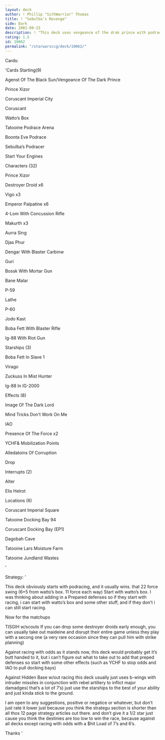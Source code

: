 ```yaml
---
layout: deck
author: ! Phillip "SithWarrior" Thomas
title: ! "Sebulba’s Revenge"
side: Dark
date: 2001-09-23
description: ! "This deck uses vengeance of the drak prince with podracing."
rating: 1.5
id: 19062
permalink: "/starwarsccg/deck/19062/"
---
```

Cards: 

'Cards Starting(9) 

Agenst Of The Black Sun/Vengeance Of The Dark Prince 

Prince Xizor 

Coruscant Imperial City 

Coruscant 

Watto&#8217;s Box 

Tatooine Podrace Arena 

Boonta Eve Podrace 

Sebulba&#8217;s Podracer 

Start Your Engines 


Characters (32) 

Prince Xizor 

Destroyer Droid x6 

Vigo x3 

Emperor Palpatine x6 

4-Lom With Concussion Rifle 

Makurth x3 

Aurra Sing 

Djas Phur 

Dengar With Blaster Carbinw 

Guri 

Bossk With Mortar Gun 

Bane Malar 

P-59 

Lathe 

P-60 

Jodo Kast 

Boba Fett With Blaster Rifle 

Ig-88 With Riot Gun 


Starships (3) 

Boba Fett In Slave 1 

Virago 

Zuckuss In Mist Hunter 

Ig-88 In IG-2000 


Effects (8) 

Image Of The Dark Lord 

Mind Tricks Don&#8217;t Work On Me 

IAO 

Presence Of The Force x2 

YCHF& Mobilization Points 

Alledatoins Of Corruption 

Drop 


Interrupts (2) 

Alter 

Elis Helrot 


Locations (6) 

Coruscant Imperial Square 

Tatooine Docking Bay 94 

Coruscant Docking Bay (EP1) 

Dagobah Cave 

Tatooine Lars Moisture Farm 

Tatooine Jundland Wastes  

'

Strategy: '

This deck obviously starts with podracing, and it usually wins. that 22 force swing (6+5 from watto&#8217;s box. 11 force each way) Start with watto&#8217;s box. I was thinking about adding in a Prepared defenses so if they start with racing, i can start with watto&#8217;s box and some other stuff, and if they don&#8217;t i can still start racing. 


Now for the matchups 

TISGIH w/scouts If you can drop some destroyer droids early enough, you can usually take out maideine and disrupt their entire game unless they play with a secong one (a very rare occasion since they can pull him with strike planning) 


Against racing with odds as it stands now, this deck would probably get it&#8217;s butt handed to it, but i can&#8217;t figure out what to take out to add that preped defenses so start with some other effects (such as YCHF to stop odds and IAO to pull docking bays) 


Against Hidden Base w/out racing this deck usually just uses b-wings with intruder missiles in conjunction with rebel artillery to inflict major damadges( that&#8217;s a lot of 7&#8217;s) just use the starships to the best of your ability and just kinda stick to the ground. 


I am open to any suggestions, positive or negatice or whatever, but don&#8217;t just rate it lower just because you think the strategu section is shorter than all thos 12 page strategy articles out there. and don&#8217;t give it a 1/2 star just cause you think the destinies are too low to win the race, because against all decks except racing with odds with a $hit Load of 7&#8217;s and 6&#8217;s. 

Thanks  '

